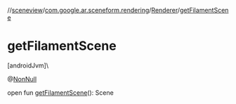 //[sceneview](../../../index.md)/[com.google.ar.sceneform.rendering](../index.md)/[Renderer](index.md)/[getFilamentScene](get-filament-scene.md)

# getFilamentScene

[androidJvm]\

@[NonNull](https://developer.android.com/reference/kotlin/androidx/annotation/NonNull.html)

open fun [getFilamentScene](get-filament-scene.md)(): Scene
